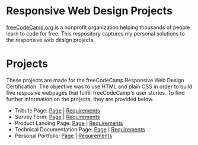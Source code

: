 # Responsive Web Design Projects
<a href="https://www.freecodecamp.org/learn" target="_blank">freeCodeCamp.org</a> is a nonprofit organization helping thousands of people learn to code for free. This respository captures my personal solutions to the responsive web design projects.

# Projects
These projects are made for the freeCodeCamp Responsive Web Design Certification. The objective was to use HTML and plain CSS in order to build five resposive webpages that fulfill freeCodeCamp's user stories. To find further information on the projects, they are provided below. 

<ul>
  <li>Tribute Page: <a href="https://codepen.io/tristinlongstreath/full/ZELpxZo" target="_self">Page</a> | <a href="https://www.freecodecamp.org/learn/responsive-web-design/responsive-web-design-projects/build-a-tribute-page" target="_self">Requirements</a></li>
  <li>Survey Form: <a href="https://codepen.io/tristinlongstreath/full/jOyzodJ" target="_self">Page</a> | <a href="https://www.freecodecamp.org/learn/responsive-web-design/responsive-web-design-projects/build-a-survey-form" target="_self">Requirements</a></li>
  <li>Product Landing Page: <a href="https://codepen.io/tristinlongstreath/full/dyNKWxO" target="_self">Page</a> | <a href="https://www.freecodecamp.org/learn/responsive-web-design/responsive-web-design-projects/build-a-product-landing-page" target="_self">Requirements</a></li>
  <li>Technical Documentation Page: <a href="https://codepen.io/tristinlongstreath/full/poRxQZZ" target="_self">Page</a> | <a href="https://www.freecodecamp.org/learn/responsive-web-design/responsive-web-design-projects/build-a-technical-documentation-page" target="_self">Requirements</a></li>
  <li>Personal Portfolio: <a href="https://codepen.io/tristinlongstreath/full/xxgyMXW" target="_self">Page</a> | <a href="https://www.freecodecamp.org/learn/responsive-web-design/responsive-web-design-projects/build-a-personal-portfolio-webpage" target="_self">Requirements</a></li>
</ul>
